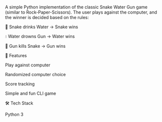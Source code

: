 A simple Python implementation of the classic Snake Water Gun game (similar to Rock-Paper-Scissors). The user plays against the computer, and the winner is decided based on the rules:

🐍 Snake drinks Water → Snake wins

💧 Water drowns Gun → Water wins

🔫 Gun kills Snake → Gun wins

🚀 Features

Play against computer

Randomized computer choice

Score tracking

Simple and fun CLI game

🛠️ Tech Stack

Python 3
